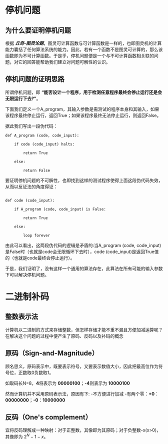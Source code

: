 # 停机问题

## 为什么要证明停机问题

根据 **_丘奇-图灵论题_**，图灵可计算函数与可计算函数是一样的，也即图灵机的计算能力囊括了任何算法系统的能力。因此，若有一个函数不是图灵可计算的，那么该函数即为不可计算函数。于是乎，停机问题便是一个与不可计算函数相关联的问题，对它的回答能帮助我们建立对问题可解性的认识。

## 停机问题的证明思路

所谓停机问题，即 **“能否设计一个程序，用于检测任意程序最终会停止运行还是会无限运行下去?”**。

下面我们定义一个A_program，其输入参数是需测试的程序本身和其输入，如果该程序最终停止运行，返回True；如果该程序最终无法停止运行，则返回False。

据此我们写出一段伪代码：
```
def A_program (code, code_input):

    if code (code_input) halts:

        return True

    else:

        return False
```
要证明停机问题的不可解性，也即找到这样的测试程序使得上面这段伪代码失效，从而以反证法的角度得证：
```

def code (code_input):

    if A_program (code, code_input) is False:

        return True

    else:

        loop forever
```
由此可以看出，这两段伪代码的逻辑是矛盾的:当A_program (code, code_input)是False时（也就是code会无限循环下去时），code (code_input)是返回True值的（也就是code最终会停止运行）。

于是，我们证明了，没有这样一个通用的算法存在，此算法在所有可能的输入参数下可以解决停机问题。

# 二进制补码

## 整数表示法

计算机以二进制的方式来存储整数，但怎样存储才能不重不漏且方便加减运算呢？在解决这个问题的过程中便产生了原码、反码以及补码的概念

## 原码（Sign-and-Magnitude）

顾名思义，原码表示中，既要表示符号，又要表示数值大小，因此把最高位作为符号位，正数取0负数取1。

如取码长N=8，**4**将表示为 **00000100**；**-4**则表示为 **10000100**

然而计算机并不采用原码表示法，原因有下:
-不方便进行加减
-有两个零：**+0**：**00000000**；**-0**：**10000000**

## 反码（One's complement）

宜将反码理解成一种映射：对于正整数，其像即为其原码；对于负整数-x(x>0)，其像即为 $2^N-1-x$。

